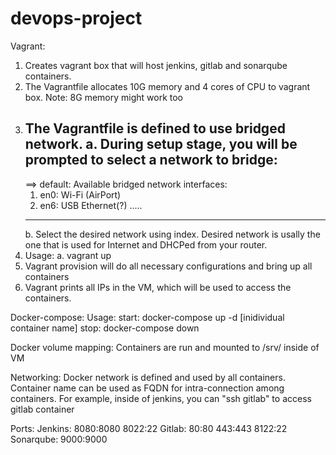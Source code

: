 # devops-project

Vagrant:
 1. Creates vagrant box that will host jenkins, gitlab and sonarqube containers.
 2. The Vagrantfile allocates 10G memory and 4 cores of CPU to vagrant box. Note: 8G memory might work too
 3. The Vagrantfile is defined to use bridged network.
    a. During setup stage, you will be prompted to select a network to bridge: 
    --------------------------------------------------------
    ==> default: Available bridged network interfaces:
      1) en0: Wi-Fi (AirPort)
      2) en6: USB Ethernet(?)
      .....
    --------------------------------------------------------
    b. Select the desired network using index. Desired network is usally the one that is used for Internet and DHCPed from your router.
 4. Usage:
    a. vagrant up
 5. Vagrant provision will do all necessary configurations and bring up all containers
 6. Vagrant prints all IPs in the VM, which will be used to access the containers.

Docker-compose:
 Usage: 
   start: docker-compose up -d [inidividual container name]
   stop:  docker-compose down

Docker volume mapping:
  Containers are run and mounted to /srv/ inside of VM

Networking:
  Docker network is defined and used by all containers. Container name can be used as FQDN for intra-connection among containers.
  For example, inside of jenkins, you can "ssh gitlab" to access gitlab container

Ports:
  Jenkins:
    8080:8080
    8022:22
  Gitlab:
    80:80
    443:443
    8122:22
  Sonarqube:
    9000:9000
